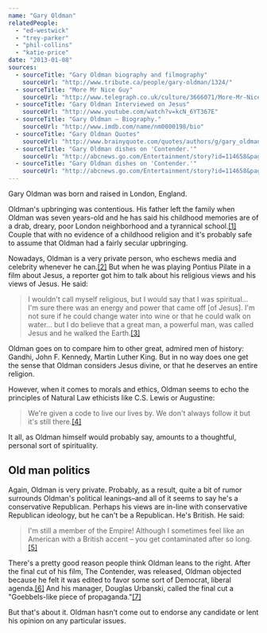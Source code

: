 ```yaml
---
name: "Gary Oldman"
relatedPeople:
  - "ed-westwick"
  - "trey-parker"
  - "phil-collins"
  - "katie-price"
date: "2013-01-08"
sources:
  - sourceTitle: "Gary Oldman biography and filmography"
    sourceUrl: "http://www.tribute.ca/people/gary-oldman/1324/"
  - sourceTitle: "More Mr Nice Guy"
    sourceUrl: "http://www.telegraph.co.uk/culture/3666071/More-Mr-Nice-Guy.html"
  - sourceTitle: "Gary Oldman Interviewed on Jesus"
    sourceUrl: "http://www.youtube.com/watch?v=kcN_6YT367E"
  - sourceTitle: "Gary Oldman – Biography."
    sourceUrl: "http://www.imdb.com/name/nm0000198/bio"
  - sourceTitle: "Gary Oldman Quotes"
    sourceUrl: "http://www.brainyquote.com/quotes/authors/g/gary_oldman_2.html#ODt1zBcPrJWhth22.99"
  - sourceTitle: "Gary Oldman dishes on 'Contender.'"
    sourceUrl: "http://abcnews.go.com/Entertainment/story?id=114658&page=1#.UNuVcrYZ-Bg"
  - sourceTitle: "Gary Oldman dishes on 'Contender.'"
    sourceUrl: "http://abcnews.go.com/Entertainment/story?id=114658&page=1#.UNuVcrYZ-Bg"
---
```


Gary Oldman was born and raised in London, England.

Oldman's upbringing was contentious. His father left the family when Oldman was seven years-old and he has said his childhood memories are of a drab, dreary, poor London neighborhood and a tyrannical school.<a class="source-citation" href="http://www.tribute.ca/people/gary-oldman/1324/" title="Gary Oldman biography and filmography">[1]</a> Couple that with no evidence of a childhood religion and it's probably safe to assume that Oldman had a fairly secular upbringing.

Nowadays, Oldman is a very private person, who eschews media and celebrity whenever he can.<a class="source-citation" href="http://www.telegraph.co.uk/culture/3666071/More-Mr-Nice-Guy.html" title="More Mr Nice Guy">[2]</a> But when he was playing Pontius Pilate in a film about Jesus, a reporter got him to talk about his religious views and his views of Jesus. He said:

>I wouldn't call myself religious, but I would say that I was spiritual… I'm sure there was an energy and power that came off [of Jesus]. I'm not sure if he could change water into wine or that he could walk on water… but I do believe that a great man, a powerful man, was called Jesus and he walked the Earth.<a class="source-citation" href="http://www.youtube.com/watch?v=kcN_6YT367E" title="Gary Oldman Interviewed on Jesus">[3]</a>

Oldman goes on to compare him to other great, admired men of history: Gandhi, John F. Kennedy, Martin Luther King. But in no way does one get the sense that Oldman considers Jesus divine, or that he deserves an entire religion.

However, when it comes to morals and ethics, Oldman seems to echo the principles of Natural Law ethicists like C.S. Lewis or Augustine:

>We're given a code to live our lives by. We don't always follow it but it's still there.<a class="source-citation" href="http://www.imdb.com/name/nm0000198/bio" title="Gary Oldman – Biography.">[4]</a>

It all, as Oldman himself would probably say, amounts to a thoughtful, personal sort of spirituality.


## Old man politics

Again, Oldman is very private. Probably, as a result, quite a bit of rumor surrounds Oldman's political leanings–and all of it seems to say he's a conservative Republican. Perhaps his views are in-line with conservative Republican ideology, but he can't be a Republican. He's British. He said:

>I'm still a member of the Empire! Although I sometimes feel like an American with a British accent – you get contaminated after so long.<a class="source-citation" href="http://www.brainyquote.com/quotes/authors/g/gary_oldman_2.html#ODt1zBcPrJWhth22.99" title="Gary Oldman Quotes">[5]</a>

There's a pretty good reason people think Oldman leans to the right. After the final cut of his film, The Contender, was released, Oldman objected because he felt it was edited to favor some sort of Democrat, liberal agenda.<a class="source-citation" href="http://abcnews.go.com/Entertainment/story?id=114658&page=1#.UNuVcrYZ-Bg" title="Gary Oldman dishes on &apos;Contender.&apos;">[6]</a> And his manager, Douglas Urbanski, called the final cut a "Goebbels-like piece of propaganda."<a class="source-citation" href="http://abcnews.go.com/Entertainment/story?id=114658&page=1#.UNuVcrYZ-Bg" title="Gary Oldman dishes on &apos;Contender.&apos;">[7]</a>

But that's about it. Oldman hasn't come out to endorse any candidate or lent his opinion on any particular issues.
